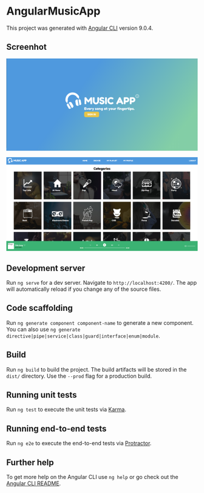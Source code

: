 # AngularMusicApp

This project was generated with [Angular CLI](https://github.com/angular/angular-cli) version 9.0.4.

## Screenhot

<p align="center">
    <img src="src/assets/img/musicapp_login.png" width="900" alt="music app login">
</p>

<p align="center">
    <img src="src/assets/img/musicapp_dashboard.png" width="900" alt="music app dashboard">
</p>

## Development server

Run `ng serve` for a dev server. Navigate to `http://localhost:4200/`. The app will automatically reload if you change any of the source files.

## Code scaffolding

Run `ng generate component component-name` to generate a new component. You can also use `ng generate directive|pipe|service|class|guard|interface|enum|module`.

## Build

Run `ng build` to build the project. The build artifacts will be stored in the `dist/` directory. Use the `--prod` flag for a production build.

## Running unit tests

Run `ng test` to execute the unit tests via [Karma](https://karma-runner.github.io).

## Running end-to-end tests

Run `ng e2e` to execute the end-to-end tests via [Protractor](http://www.protractortest.org/).

## Further help

To get more help on the Angular CLI use `ng help` or go check out the [Angular CLI README](https://github.com/angular/angular-cli/blob/master/README.md).
